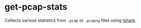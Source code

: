 # get-pcap-stats

Collects various statistics from `.pcap` or `.pcapng` files using [tshark](https://tshark.dev/).
